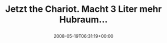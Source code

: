 ---
retweeted: false
source: <a href="http://twitter.com" rel="nofollow">Twitter Web Client</a>
entities:
  hashtags: []
  symbols: []
  user_mentions: []
  urls: []
display_text_range:
- '0'
- '48'
favorite_count: '0'
id_str: '814701047'
truncated: false
retweet_count: '0'
id: '814701047'
created_at: Mon May 19 06:31:19 +0000 2008
favorited: false
full_text: Jetzt the Chariot. Macht 3 Liter mehr Hubraum...
lang: de
tags:
- pesos/twitter
date: '2008-05-19T06:31:19+00:00'
src: https://twitter.com/bascht/status/814701047
original_url: https://twitter.com/bascht/status/814701047
type: twitter_tweet
text: Jetzt the Chariot. Macht 3 Liter mehr Hubraum...
title: 'Jetzt the Chariot. Macht 3 Liter mehr Hubraum...

  '

---